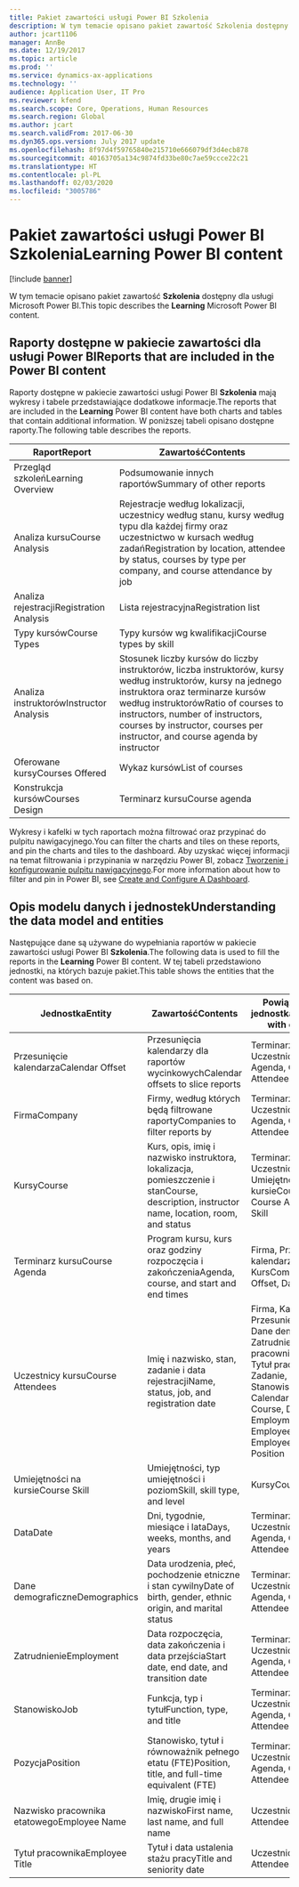 ```yaml
---
title: Pakiet zawartości usługi Power BI Szkolenia
description: W tym temacie opisano pakiet zawartość Szkolenia dostępny dla usługi Power BI.
author: jcart1106
manager: AnnBe
ms.date: 12/19/2017
ms.topic: article
ms.prod: ''
ms.service: dynamics-ax-applications
ms.technology: ''
audience: Application User, IT Pro
ms.reviewer: kfend
ms.search.scope: Core, Operations, Human Resources
ms.search.region: Global
ms.author: jcart
ms.search.validFrom: 2017-06-30
ms.dyn365.ops.version: July 2017 update
ms.openlocfilehash: 8f97d4f59765840e215710e666079df3d4ecb878
ms.sourcegitcommit: 40163705a134c9874fd33be80c7ae59ccce22c21
ms.translationtype: HT
ms.contentlocale: pl-PL
ms.lasthandoff: 02/03/2020
ms.locfileid: "3005786"
---
```

# <a name="learning-power-bi-content"></a><span data-ttu-id="9180a-103">Pakiet zawartości usługi Power BI Szkolenia</span><span class="sxs-lookup"><span data-stu-id="9180a-103">Learning Power BI content</span></span>

[!include [banner](../includes/banner.md)]

<span data-ttu-id="9180a-104">W tym temacie opisano pakiet zawartość **Szkolenia** dostępny dla usługi Microsoft Power BI.</span><span class="sxs-lookup"><span data-stu-id="9180a-104">This topic describes the **Learning** Microsoft Power BI content.</span></span>

## <a name="reports-that-are-included-in-the-power-bi-content"></a><span data-ttu-id="9180a-105">Raporty dostępne w pakiecie zawartości dla usługi Power BI</span><span class="sxs-lookup"><span data-stu-id="9180a-105">Reports that are included in the Power BI content</span></span>

<span data-ttu-id="9180a-106">Raporty dostępne w pakiecie zawartości usługi Power BI **Szkolenia** mają wykresy i tabele przedstawiające dodatkowe informacje.</span><span class="sxs-lookup"><span data-stu-id="9180a-106">The reports that are included in the **Learning** Power BI content have both charts and tables that contain additional information.</span></span> <span data-ttu-id="9180a-107">W poniższej tabeli opisano dostępne raporty.</span><span class="sxs-lookup"><span data-stu-id="9180a-107">The following table describes the reports.</span></span>

| <span data-ttu-id="9180a-108">Raport</span><span class="sxs-lookup"><span data-stu-id="9180a-108">Report</span></span>                | <span data-ttu-id="9180a-109">Zawartość</span><span class="sxs-lookup"><span data-stu-id="9180a-109">Contents</span></span> |
|-----------------------|----------|
| <span data-ttu-id="9180a-110">Przegląd szkoleń</span><span class="sxs-lookup"><span data-stu-id="9180a-110">Learning Overview</span></span>     | <span data-ttu-id="9180a-111">Podsumowanie innych raportów</span><span class="sxs-lookup"><span data-stu-id="9180a-111">Summary of other reports</span></span> |
| <span data-ttu-id="9180a-112">Analiza kursu</span><span class="sxs-lookup"><span data-stu-id="9180a-112">Course Analysis</span></span>       | <span data-ttu-id="9180a-113">Rejestracje według lokalizacji, uczestnicy według stanu, kursy według typu dla każdej firmy oraz uczestnictwo w kursach według zadań</span><span class="sxs-lookup"><span data-stu-id="9180a-113">Registration by location, attendee by status, courses by type per company, and course attendance by job</span></span> |
| <span data-ttu-id="9180a-114">Analiza rejestracji</span><span class="sxs-lookup"><span data-stu-id="9180a-114">Registration Analysis</span></span> | <span data-ttu-id="9180a-115">Lista rejestracyjna</span><span class="sxs-lookup"><span data-stu-id="9180a-115">Registration list</span></span> |
| <span data-ttu-id="9180a-116">Typy kursów</span><span class="sxs-lookup"><span data-stu-id="9180a-116">Course Types</span></span>          | <span data-ttu-id="9180a-117">Typy kursów wg kwalifikacji</span><span class="sxs-lookup"><span data-stu-id="9180a-117">Course types by skill</span></span> |
| <span data-ttu-id="9180a-118">Analiza instruktorów</span><span class="sxs-lookup"><span data-stu-id="9180a-118">Instructor Analysis</span></span>   | <span data-ttu-id="9180a-119">Stosunek liczby kursów do liczby instruktorów, liczba instruktorów, kursy według instruktorów, kursy na jednego instruktora oraz terminarze kursów według instruktorów</span><span class="sxs-lookup"><span data-stu-id="9180a-119">Ratio of courses to instructors, number of instructors, courses by instructor, courses per instructor, and course agenda by instructor</span></span> |
| <span data-ttu-id="9180a-120">Oferowane kursy</span><span class="sxs-lookup"><span data-stu-id="9180a-120">Courses Offered</span></span>       | <span data-ttu-id="9180a-121">Wykaz kursów</span><span class="sxs-lookup"><span data-stu-id="9180a-121">List of courses</span></span> |
| <span data-ttu-id="9180a-122">Konstrukcja kursów</span><span class="sxs-lookup"><span data-stu-id="9180a-122">Courses Design</span></span>        | <span data-ttu-id="9180a-123">Terminarz kursu</span><span class="sxs-lookup"><span data-stu-id="9180a-123">Course agenda</span></span> |

<span data-ttu-id="9180a-124">Wykresy i kafelki w tych raportach można filtrować oraz przypinać do pulpitu nawigacyjnego.</span><span class="sxs-lookup"><span data-stu-id="9180a-124">You can filter the charts and tiles on these reports, and pin the charts and tiles to the dashboard.</span></span> <span data-ttu-id="9180a-125">Aby uzyskać więcej informacji na temat filtrowania i przypinania w narzędziu Power BI, zobacz [Tworzenie i konfigurowanie pulpitu nawigacyjnego](https://powerbi.microsoft.com/guided-learning/powerbi-learning-4-2-create-configure-dashboards).</span><span class="sxs-lookup"><span data-stu-id="9180a-125">For more information about how to filter and pin in Power BI, see [Create and Configure A Dashboard](https://powerbi.microsoft.com/guided-learning/powerbi-learning-4-2-create-configure-dashboards).</span></span>

## <a name="understanding-the-data-model-and-entities"></a><span data-ttu-id="9180a-126">Opis modelu danych i jednostek</span><span class="sxs-lookup"><span data-stu-id="9180a-126">Understanding the data model and entities</span></span>

<span data-ttu-id="9180a-127">Następujące dane są używane do wypełniania raportów w pakiecie zawartości usługi Power BI **Szkolenia**.</span><span class="sxs-lookup"><span data-stu-id="9180a-127">The following data is used to fill the reports in the **Learning** Power BI content.</span></span> <span data-ttu-id="9180a-128">W tej tabeli przedstawiono jednostki, na których bazuje pakiet.</span><span class="sxs-lookup"><span data-stu-id="9180a-128">This table shows the entities that the content was based on.</span></span>

| <span data-ttu-id="9180a-129">Jednostka</span><span class="sxs-lookup"><span data-stu-id="9180a-129">Entity</span></span>           | <span data-ttu-id="9180a-130">Zawartość</span><span class="sxs-lookup"><span data-stu-id="9180a-130">Contents</span></span>                                                         | <span data-ttu-id="9180a-131">Powiązania z innymi jednostkami</span><span class="sxs-lookup"><span data-stu-id="9180a-131">Relationships with other entities</span></span> |
|------------------|------------------------------------------------------------------|-----------------------------------|
| <span data-ttu-id="9180a-132">Przesunięcie kalendarza</span><span class="sxs-lookup"><span data-stu-id="9180a-132">Calendar Offset</span></span>  | <span data-ttu-id="9180a-133">Przesunięcia kalendarzy dla raportów wycinkowych</span><span class="sxs-lookup"><span data-stu-id="9180a-133">Calendar offsets to slice reports</span></span>                                | <span data-ttu-id="9180a-134">Terminarz kursu, Uczestnicy kursu</span><span class="sxs-lookup"><span data-stu-id="9180a-134">Course Agenda, Course Attendees</span></span> |
| <span data-ttu-id="9180a-135">Firma</span><span class="sxs-lookup"><span data-stu-id="9180a-135">Company</span></span>          | <span data-ttu-id="9180a-136">Firmy, według których będą filtrowane raporty</span><span class="sxs-lookup"><span data-stu-id="9180a-136">Companies to filter reports by</span></span>                                   | <span data-ttu-id="9180a-137">Terminarz kursu, Uczestnicy kursu</span><span class="sxs-lookup"><span data-stu-id="9180a-137">Course Agenda, Course Attendees</span></span> |
| <span data-ttu-id="9180a-138">Kursy</span><span class="sxs-lookup"><span data-stu-id="9180a-138">Course</span></span>           | <span data-ttu-id="9180a-139">Kurs, opis, imię i nazwisko instruktora, lokalizacja, pomieszczenie i stan</span><span class="sxs-lookup"><span data-stu-id="9180a-139">Course, description, instructor name, location, room, and status</span></span> | <span data-ttu-id="9180a-140">Terminarz kursu, Uczestnicy kursu, Umiejętności na kursie</span><span class="sxs-lookup"><span data-stu-id="9180a-140">Course Agenda, Course Attendees, Course Skill</span></span> |
| <span data-ttu-id="9180a-141">Terminarz kursu</span><span class="sxs-lookup"><span data-stu-id="9180a-141">Course Agenda</span></span>    | <span data-ttu-id="9180a-142">Program kursu, kurs oraz godziny rozpoczęcia i zakończenia</span><span class="sxs-lookup"><span data-stu-id="9180a-142">Agenda, course, and start and end times</span></span>                          | <span data-ttu-id="9180a-143">Firma, Przesunięcie kalendarza, Data, Kurs</span><span class="sxs-lookup"><span data-stu-id="9180a-143">Company, Calendar Offset, Date, Course</span></span> |
| <span data-ttu-id="9180a-144">Uczestnicy kursu</span><span class="sxs-lookup"><span data-stu-id="9180a-144">Course Attendees</span></span> | <span data-ttu-id="9180a-145">Imię i nazwisko, stan, zadanie i data rejestracji</span><span class="sxs-lookup"><span data-stu-id="9180a-145">Name, status, job, and registration date</span></span>                         | <span data-ttu-id="9180a-146">Firma, Kalendarz, Przesunięcie, Data, Kurs, Dane demograficzne, Zatrudnienie, Nazwisko pracownika etatowego, Tytuł pracownika, Zadanie, Stanowisko</span><span class="sxs-lookup"><span data-stu-id="9180a-146">Company, Calendar Offset, Date, Course, Demographics, Employment, Course, Employee Name, Employee Title, Job, Position</span></span> |
| <span data-ttu-id="9180a-147">Umiejętności na kursie</span><span class="sxs-lookup"><span data-stu-id="9180a-147">Course Skill</span></span>     | <span data-ttu-id="9180a-148">Umiejętności, typ umiejętności i poziom</span><span class="sxs-lookup"><span data-stu-id="9180a-148">Skill, skill type, and level</span></span>                                     | <span data-ttu-id="9180a-149">Kursy</span><span class="sxs-lookup"><span data-stu-id="9180a-149">Course</span></span> |
| <span data-ttu-id="9180a-150">Data</span><span class="sxs-lookup"><span data-stu-id="9180a-150">Date</span></span>             | <span data-ttu-id="9180a-151">Dni, tygodnie, miesiące i lata</span><span class="sxs-lookup"><span data-stu-id="9180a-151">Days, weeks, months, and years</span></span>                                   | <span data-ttu-id="9180a-152">Terminarz kursu, Uczestnicy kursu</span><span class="sxs-lookup"><span data-stu-id="9180a-152">Course Agenda, Course Attendees</span></span> |
| <span data-ttu-id="9180a-153">Dane demograficzne</span><span class="sxs-lookup"><span data-stu-id="9180a-153">Demographics</span></span>     | <span data-ttu-id="9180a-154">Data urodzenia, płeć, pochodzenie etniczne i stan cywilny</span><span class="sxs-lookup"><span data-stu-id="9180a-154">Date of birth, gender, ethnic origin, and marital status</span></span>         | <span data-ttu-id="9180a-155">Terminarz kursu, Uczestnicy kursu</span><span class="sxs-lookup"><span data-stu-id="9180a-155">Course Agenda, Course Attendees</span></span> |
| <span data-ttu-id="9180a-156">Zatrudnienie</span><span class="sxs-lookup"><span data-stu-id="9180a-156">Employment</span></span>       | <span data-ttu-id="9180a-157">Data rozpoczęcia, data zakończenia i data przejścia</span><span class="sxs-lookup"><span data-stu-id="9180a-157">Start date, end date, and transition date</span></span>                        | <span data-ttu-id="9180a-158">Terminarz kursu, Uczestnicy kursu</span><span class="sxs-lookup"><span data-stu-id="9180a-158">Course Agenda, Course Attendees</span></span> |
| <span data-ttu-id="9180a-159">Stanowisko</span><span class="sxs-lookup"><span data-stu-id="9180a-159">Job</span></span>              | <span data-ttu-id="9180a-160">Funkcja, typ i tytuł</span><span class="sxs-lookup"><span data-stu-id="9180a-160">Function, type, and title</span></span>                                        | <span data-ttu-id="9180a-161">Terminarz kursu, Uczestnicy kursu</span><span class="sxs-lookup"><span data-stu-id="9180a-161">Course Agenda, Course Attendees</span></span> |
| <span data-ttu-id="9180a-162">Pozycja</span><span class="sxs-lookup"><span data-stu-id="9180a-162">Position</span></span>         | <span data-ttu-id="9180a-163">Stanowisko, tytuł i równoważnik pełnego etatu (FTE)</span><span class="sxs-lookup"><span data-stu-id="9180a-163">Position, title, and full-time equivalent (FTE)</span></span>                  | <span data-ttu-id="9180a-164">Terminarz kursu, Uczestnicy kursu</span><span class="sxs-lookup"><span data-stu-id="9180a-164">Course Agenda, Course Attendees</span></span> |
| <span data-ttu-id="9180a-165">Nazwisko pracownika etatowego</span><span class="sxs-lookup"><span data-stu-id="9180a-165">Employee Name</span></span>    | <span data-ttu-id="9180a-166">Imię, drugie imię i nazwisko</span><span class="sxs-lookup"><span data-stu-id="9180a-166">First name, last name, and full name</span></span>                             | <span data-ttu-id="9180a-167">Uczestnicy kursu</span><span class="sxs-lookup"><span data-stu-id="9180a-167">Course Attendees</span></span> |
| <span data-ttu-id="9180a-168">Tytuł pracownika</span><span class="sxs-lookup"><span data-stu-id="9180a-168">Employee Title</span></span>   | <span data-ttu-id="9180a-169">Tytuł i data ustalenia stażu pracy</span><span class="sxs-lookup"><span data-stu-id="9180a-169">Title and seniority date</span></span>                                         | <span data-ttu-id="9180a-170">Uczestnicy kursu</span><span class="sxs-lookup"><span data-stu-id="9180a-170">Course Attendees</span></span> |
